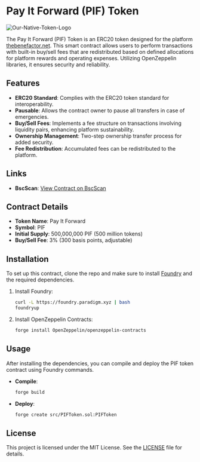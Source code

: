 # Pay It Forward (PIF) Token
![Our-Native-Token-Logo](https://github.com/user-attachments/assets/f14ce944-a036-4cf3-9506-6bf72eb8f0c5)

The Pay It Forward (PIF) Token is an ERC20 token designed for the platform [thebenefactor.net](https://thebenefactor.net). This smart contract allows users to perform transactions with built-in buy/sell fees that are redistributed based on defined allocations for platform rewards and operating expenses. Utilizing OpenZeppelin libraries, it ensures security and reliability.

## Features

- **ERC20 Standard**: Complies with the ERC20 token standard for interoperability.
- **Pausable**: Allows the contract owner to pause all transfers in case of emergencies.
- **Buy/Sell Fees**: Implements a fee structure on transactions involving liquidity pairs, enhancing platform sustainability.
- **Ownership Management**: Two-step ownership transfer process for added security.
- **Fee Redistribution**: Accumulated fees can be redistributed to the platform.

## Links

- **BscScan**: [View Contract on BscScan](https://bscscan.com/token/0x26dc7dd2a1c9a1f6da9cb992321f80fc91d73d3e)

## Contract Details

- **Token Name**: Pay It Forward
- **Symbol**: PIF
- **Initial Supply**: 500,000,000 PIF (500 million tokens)
- **Buy/Sell Fee**: 3% (300 basis points, adjustable)

## Installation

To set up this contract, clone the repo and make sure to install [Foundry](https://github.com/foundry-rs/foundry) and the required dependencies.

1. Install Foundry:
   ```bash
   curl -L https://foundry.paradigm.xyz | bash
   foundryup
   ```

2. Install OpenZeppelin Contracts:
   ```bash
   forge install OpenZeppelin/openzeppelin-contracts
   ```

## Usage

After installing the dependencies, you can compile and deploy the PIF token contract using Foundry commands.

- **Compile**: 
  ```bash
  forge build
  ```

- **Deploy**: 
  ```bash
  forge create src/PIFToken.sol:PIFToken
  ```

## License

This project is licensed under the MIT License. See the [LICENSE](LICENSE) file for details.
